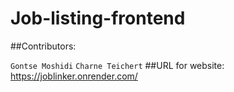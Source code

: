 ﻿# Job-listing-frontend

##Contributors:

```Gontse Moshidi```
```Charne Teichert``` 
##URL for website: https://joblinker.onrender.com/
